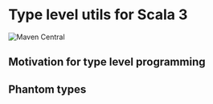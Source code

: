 # Type level utils for Scala 3

![Maven Central](https://img.shields.io/maven-central/v/com.perikov/typelevel_3)

## Motivation for type level programming


## Phantom types
